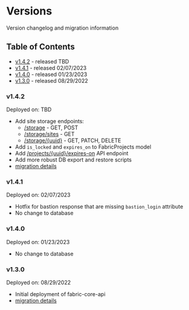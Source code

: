 # Versions

Version changelog and migration information

## Table of Contents

- [v1.4.2](#v142) - released TBD
- [v1.4.1](#v141) - released 02/07/2023
- [v1.4.0](#v140) - released 01/23/2023
- [v1.3.0](#v130) - released 08/29/2022

### <a name="v142"></a>v1.4.2

Deployed on: TBD

- Add site storage endpoints:
  - [/storage]() - GET, POST
  - [/storage/sites]() - GET
  - [/storage/{uuid}]() - GET, PATCH, DELETE
- Add `is_locked` and `expires_on` to FabricProjects model
- Add [/projects/{uuid}/expires-on]() API endpoint
- Add more robust DB export and restore scripts
- [migration details](./v1.4.1-to-v1.4.2/README.md)

### <a name="v141"></a>v1.4.1

Deployed on: 02/07/2023

- Hotfix for bastion response that are missing `bastion_login` attribute
- No change to database

### <a name="v140"></a>v1.4.0

Deployed on: 01/23/2023

- No change to database

### <a name="v130"></a>v1.3.0

Deployed on: 08/29/2022

- Initial deployment of fabric-core-api
- [migration details](./pr-uis-to-v1.3.0/README.md)
